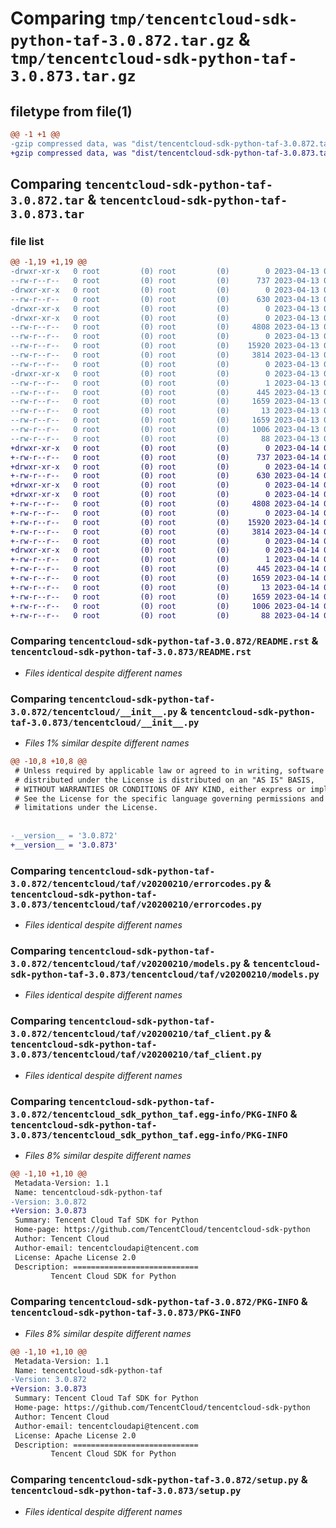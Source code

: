# Comparing `tmp/tencentcloud-sdk-python-taf-3.0.872.tar.gz` & `tmp/tencentcloud-sdk-python-taf-3.0.873.tar.gz`

## filetype from file(1)

```diff
@@ -1 +1 @@
-gzip compressed data, was "dist/tencentcloud-sdk-python-taf-3.0.872.tar", last modified: Thu Apr 13 00:57:13 2023, max compression
+gzip compressed data, was "dist/tencentcloud-sdk-python-taf-3.0.873.tar", last modified: Fri Apr 14 00:52:25 2023, max compression
```

## Comparing `tencentcloud-sdk-python-taf-3.0.872.tar` & `tencentcloud-sdk-python-taf-3.0.873.tar`

### file list

```diff
@@ -1,19 +1,19 @@
-drwxr-xr-x   0 root         (0) root         (0)        0 2023-04-13 00:57:13.000000 tencentcloud-sdk-python-taf-3.0.872/
--rw-r--r--   0 root         (0) root         (0)      737 2023-04-13 00:57:13.000000 tencentcloud-sdk-python-taf-3.0.872/README.rst
-drwxr-xr-x   0 root         (0) root         (0)        0 2023-04-13 00:57:13.000000 tencentcloud-sdk-python-taf-3.0.872/tencentcloud/
--rw-r--r--   0 root         (0) root         (0)      630 2023-04-13 00:57:13.000000 tencentcloud-sdk-python-taf-3.0.872/tencentcloud/__init__.py
-drwxr-xr-x   0 root         (0) root         (0)        0 2023-04-13 00:57:13.000000 tencentcloud-sdk-python-taf-3.0.872/tencentcloud/taf/
-drwxr-xr-x   0 root         (0) root         (0)        0 2023-04-13 00:57:13.000000 tencentcloud-sdk-python-taf-3.0.872/tencentcloud/taf/v20200210/
--rw-r--r--   0 root         (0) root         (0)     4808 2023-04-13 00:57:13.000000 tencentcloud-sdk-python-taf-3.0.872/tencentcloud/taf/v20200210/errorcodes.py
--rw-r--r--   0 root         (0) root         (0)        0 2023-04-13 00:57:13.000000 tencentcloud-sdk-python-taf-3.0.872/tencentcloud/taf/v20200210/__init__.py
--rw-r--r--   0 root         (0) root         (0)    15920 2023-04-13 00:57:13.000000 tencentcloud-sdk-python-taf-3.0.872/tencentcloud/taf/v20200210/models.py
--rw-r--r--   0 root         (0) root         (0)     3814 2023-04-13 00:57:13.000000 tencentcloud-sdk-python-taf-3.0.872/tencentcloud/taf/v20200210/taf_client.py
--rw-r--r--   0 root         (0) root         (0)        0 2023-04-13 00:57:13.000000 tencentcloud-sdk-python-taf-3.0.872/tencentcloud/taf/__init__.py
-drwxr-xr-x   0 root         (0) root         (0)        0 2023-04-13 00:57:13.000000 tencentcloud-sdk-python-taf-3.0.872/tencentcloud_sdk_python_taf.egg-info/
--rw-r--r--   0 root         (0) root         (0)        1 2023-04-13 00:57:13.000000 tencentcloud-sdk-python-taf-3.0.872/tencentcloud_sdk_python_taf.egg-info/dependency_links.txt
--rw-r--r--   0 root         (0) root         (0)      445 2023-04-13 00:57:13.000000 tencentcloud-sdk-python-taf-3.0.872/tencentcloud_sdk_python_taf.egg-info/SOURCES.txt
--rw-r--r--   0 root         (0) root         (0)     1659 2023-04-13 00:57:13.000000 tencentcloud-sdk-python-taf-3.0.872/tencentcloud_sdk_python_taf.egg-info/PKG-INFO
--rw-r--r--   0 root         (0) root         (0)       13 2023-04-13 00:57:13.000000 tencentcloud-sdk-python-taf-3.0.872/tencentcloud_sdk_python_taf.egg-info/top_level.txt
--rw-r--r--   0 root         (0) root         (0)     1659 2023-04-13 00:57:13.000000 tencentcloud-sdk-python-taf-3.0.872/PKG-INFO
--rw-r--r--   0 root         (0) root         (0)     1006 2023-04-13 00:57:13.000000 tencentcloud-sdk-python-taf-3.0.872/setup.py
--rw-r--r--   0 root         (0) root         (0)       88 2023-04-13 00:57:13.000000 tencentcloud-sdk-python-taf-3.0.872/setup.cfg
+drwxr-xr-x   0 root         (0) root         (0)        0 2023-04-14 00:52:25.000000 tencentcloud-sdk-python-taf-3.0.873/
+-rw-r--r--   0 root         (0) root         (0)      737 2023-04-14 00:52:25.000000 tencentcloud-sdk-python-taf-3.0.873/README.rst
+drwxr-xr-x   0 root         (0) root         (0)        0 2023-04-14 00:52:25.000000 tencentcloud-sdk-python-taf-3.0.873/tencentcloud/
+-rw-r--r--   0 root         (0) root         (0)      630 2023-04-14 00:52:25.000000 tencentcloud-sdk-python-taf-3.0.873/tencentcloud/__init__.py
+drwxr-xr-x   0 root         (0) root         (0)        0 2023-04-14 00:52:25.000000 tencentcloud-sdk-python-taf-3.0.873/tencentcloud/taf/
+drwxr-xr-x   0 root         (0) root         (0)        0 2023-04-14 00:52:25.000000 tencentcloud-sdk-python-taf-3.0.873/tencentcloud/taf/v20200210/
+-rw-r--r--   0 root         (0) root         (0)     4808 2023-04-14 00:52:25.000000 tencentcloud-sdk-python-taf-3.0.873/tencentcloud/taf/v20200210/errorcodes.py
+-rw-r--r--   0 root         (0) root         (0)        0 2023-04-14 00:52:25.000000 tencentcloud-sdk-python-taf-3.0.873/tencentcloud/taf/v20200210/__init__.py
+-rw-r--r--   0 root         (0) root         (0)    15920 2023-04-14 00:52:25.000000 tencentcloud-sdk-python-taf-3.0.873/tencentcloud/taf/v20200210/models.py
+-rw-r--r--   0 root         (0) root         (0)     3814 2023-04-14 00:52:25.000000 tencentcloud-sdk-python-taf-3.0.873/tencentcloud/taf/v20200210/taf_client.py
+-rw-r--r--   0 root         (0) root         (0)        0 2023-04-14 00:52:25.000000 tencentcloud-sdk-python-taf-3.0.873/tencentcloud/taf/__init__.py
+drwxr-xr-x   0 root         (0) root         (0)        0 2023-04-14 00:52:25.000000 tencentcloud-sdk-python-taf-3.0.873/tencentcloud_sdk_python_taf.egg-info/
+-rw-r--r--   0 root         (0) root         (0)        1 2023-04-14 00:52:25.000000 tencentcloud-sdk-python-taf-3.0.873/tencentcloud_sdk_python_taf.egg-info/dependency_links.txt
+-rw-r--r--   0 root         (0) root         (0)      445 2023-04-14 00:52:25.000000 tencentcloud-sdk-python-taf-3.0.873/tencentcloud_sdk_python_taf.egg-info/SOURCES.txt
+-rw-r--r--   0 root         (0) root         (0)     1659 2023-04-14 00:52:25.000000 tencentcloud-sdk-python-taf-3.0.873/tencentcloud_sdk_python_taf.egg-info/PKG-INFO
+-rw-r--r--   0 root         (0) root         (0)       13 2023-04-14 00:52:25.000000 tencentcloud-sdk-python-taf-3.0.873/tencentcloud_sdk_python_taf.egg-info/top_level.txt
+-rw-r--r--   0 root         (0) root         (0)     1659 2023-04-14 00:52:25.000000 tencentcloud-sdk-python-taf-3.0.873/PKG-INFO
+-rw-r--r--   0 root         (0) root         (0)     1006 2023-04-14 00:52:25.000000 tencentcloud-sdk-python-taf-3.0.873/setup.py
+-rw-r--r--   0 root         (0) root         (0)       88 2023-04-14 00:52:25.000000 tencentcloud-sdk-python-taf-3.0.873/setup.cfg
```

### Comparing `tencentcloud-sdk-python-taf-3.0.872/README.rst` & `tencentcloud-sdk-python-taf-3.0.873/README.rst`

 * *Files identical despite different names*

### Comparing `tencentcloud-sdk-python-taf-3.0.872/tencentcloud/__init__.py` & `tencentcloud-sdk-python-taf-3.0.873/tencentcloud/__init__.py`

 * *Files 1% similar despite different names*

```diff
@@ -10,8 +10,8 @@
 # Unless required by applicable law or agreed to in writing, software
 # distributed under the License is distributed on an "AS IS" BASIS,
 # WITHOUT WARRANTIES OR CONDITIONS OF ANY KIND, either express or implied.
 # See the License for the specific language governing permissions and
 # limitations under the License.
 
 
-__version__ = '3.0.872'
+__version__ = '3.0.873'
```

### Comparing `tencentcloud-sdk-python-taf-3.0.872/tencentcloud/taf/v20200210/errorcodes.py` & `tencentcloud-sdk-python-taf-3.0.873/tencentcloud/taf/v20200210/errorcodes.py`

 * *Files identical despite different names*

### Comparing `tencentcloud-sdk-python-taf-3.0.872/tencentcloud/taf/v20200210/models.py` & `tencentcloud-sdk-python-taf-3.0.873/tencentcloud/taf/v20200210/models.py`

 * *Files identical despite different names*

### Comparing `tencentcloud-sdk-python-taf-3.0.872/tencentcloud/taf/v20200210/taf_client.py` & `tencentcloud-sdk-python-taf-3.0.873/tencentcloud/taf/v20200210/taf_client.py`

 * *Files identical despite different names*

### Comparing `tencentcloud-sdk-python-taf-3.0.872/tencentcloud_sdk_python_taf.egg-info/PKG-INFO` & `tencentcloud-sdk-python-taf-3.0.873/tencentcloud_sdk_python_taf.egg-info/PKG-INFO`

 * *Files 8% similar despite different names*

```diff
@@ -1,10 +1,10 @@
 Metadata-Version: 1.1
 Name: tencentcloud-sdk-python-taf
-Version: 3.0.872
+Version: 3.0.873
 Summary: Tencent Cloud Taf SDK for Python
 Home-page: https://github.com/TencentCloud/tencentcloud-sdk-python
 Author: Tencent Cloud
 Author-email: tencentcloudapi@tencent.com
 License: Apache License 2.0
 Description: ============================
         Tencent Cloud SDK for Python
```

### Comparing `tencentcloud-sdk-python-taf-3.0.872/PKG-INFO` & `tencentcloud-sdk-python-taf-3.0.873/PKG-INFO`

 * *Files 8% similar despite different names*

```diff
@@ -1,10 +1,10 @@
 Metadata-Version: 1.1
 Name: tencentcloud-sdk-python-taf
-Version: 3.0.872
+Version: 3.0.873
 Summary: Tencent Cloud Taf SDK for Python
 Home-page: https://github.com/TencentCloud/tencentcloud-sdk-python
 Author: Tencent Cloud
 Author-email: tencentcloudapi@tencent.com
 License: Apache License 2.0
 Description: ============================
         Tencent Cloud SDK for Python
```

### Comparing `tencentcloud-sdk-python-taf-3.0.872/setup.py` & `tencentcloud-sdk-python-taf-3.0.873/setup.py`

 * *Files identical despite different names*

